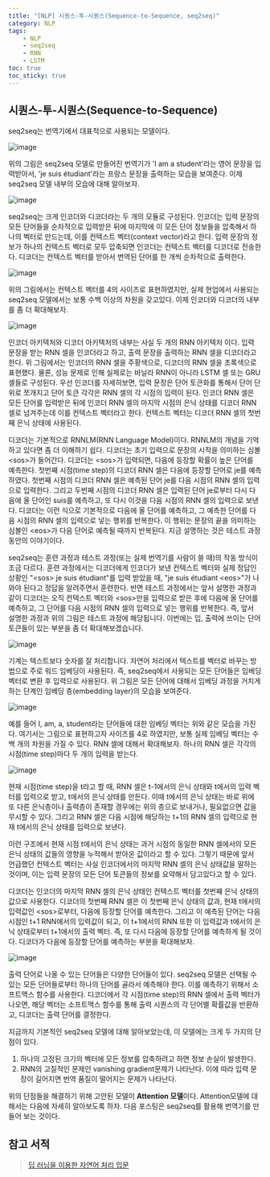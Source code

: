 ```yaml
---
title: "[NLP] 시퀀스-투-시퀀스(Sequence-to-Sequence, seq2seq)"
category: NLP
tags:
    - NLP
    - seq2seq
    - RNN
    - LSTM
toc: true
toc_sticky: true
---
```


## 시퀀스-투-시퀀스(Sequence-to-Sequence)
seq2seq는 번역기에서 대표적으로 사용되는 모델이다.    

![image](https://github.com/parkm2ngyu00/parkm2ngyu00.github.io/assets/88785472/6800cee1-20fd-447e-9229-ad10abc82699)   

위의 그림은 seq2seq 모델로 만들어진 번역기가 'I am a student'라는 영어 문장을 입력받아서, 'je suis étudiant'라는 프랑스 문장을 출력하는 모습을 보여준다. 이제 seq2seq 모델 내부의 모습에 대해 알아보자.   

![image](https://github.com/parkm2ngyu00/parkm2ngyu00.github.io/assets/88785472/b4507a58-19e5-4fc1-a6ec-ede55acee1e4)   

seq2seq는 크게 인코더와 디코더라는 두 개의 모듈로 구성된다. 인코더는 입력 문장의 모든 단어들을 순차적으로 입력받은 뒤에 마지막에 이 모든 단어 정보들을 압축해서 하나의 벡터로 만드는데, 이를 컨텍스트 벡터(context vector)라고 한다. 입력 문장의 정보가 하나의 컨텍스트 벡터로 모두 압축되면 인코더는 컨텍스트 벡터를 디코더로 전송한다. 디코더는 컨텍스트 벡터를 받아서 번역된 단어를 한 개씩 순차적으로 출력한다.   

![image](https://github.com/parkm2ngyu00/parkm2ngyu00.github.io/assets/88785472/00632a98-5c32-49da-b17f-f3b7e70cd388)   

위의 그림에서는 컨텍스트 벡터를 4의 사이즈로 표현하였지만, 실제 현업에서 사용되는 seq2seq 모델에서는 보통 수백 이상의 차원을 갖고있다. 이제 인코더와 디코더의 내부를 좀 더 확대해보자.   

![image](https://github.com/parkm2ngyu00/parkm2ngyu00.github.io/assets/88785472/ed77bc07-a5c9-426a-989b-496cdc8a0b12)   

인코더 아키텍처와 디코더 아키텍처의 내부는 사실 두 개의 RNN 아키텍처 이다. 입력 문장을 받는 RNN 셀을 인코더라고 하고, 출력 문장을 출력하는 RNN 셀을 디코더라고 한다. 위 그림에서는 인코더의 RNN 셀을 주황색으로, 디코더의 RNN 셀을 초록색으로 표현했다. 물론, 성능 문제로 인해 실제로는 바닐라 RNN이 아니라 LSTM 셀 또는 GRU 셀들로 구성된다. 우선 인코더를 자세히보면, 입력 문장은 단어 토큰화를 통해서 단어 단위로 쪼개지고 단어 토큰 각각은 RNN 셀의 각 시점의 입력이 된다. 인코더 RNN 셀은 모든 단어를 입력받은 뒤에 인코더 RNN 셀의 마지막 시점의 은닉 상태를 디코더 RNN 셀로 넘겨주는데 이를 컨텍스트 벡터라고 한다. 컨텍스트 벡터는 디코더 RNN 셀의 첫번째 은닉 상태에 사용된다.    

디코더는 기본적으로 RNNLM(RNN Language Model)이다. RNNLM의 개념을 기억하고 있다면 좀 더 이해하기 쉽다. 디코더는 초기 입력으로 문장의 시작을 의미하는 심볼 \<sos\>가 들어간다. 디코더는 \<sos\>가 입력되면, 다음에 등장할 확률이 높은 단어를 예측한다. 첫번째 시점(time step)의 디코더 RNN 셀은 다음에 등장할 단어로 je를 예측하였다. 첫번째 시점의 디코더 RNN 셀은 예측된 단어 je를 다음 시점의 RNN 셀의 입력으로 입력한다. 그리고 두번째 시점의 디코더 RNN 셀은 입력된 단어 je로부터 다시 다음에 올 단어인 suis를 예측하고, 또 다시 이것을 다음 시점의 RNN 셀의 입력으로 보낸다. 디코더는 이런 식으로 기본적으로 다음에 올 단어를 예측하고, 그 예측한 단어를 다음 시점의 RNN 셀의 입력으로 넣는 행위를 반복한다. 이 행위는 문장의 끝을 의미하는 심볼인 \<eos\>가 다음 단어로 예측될 때까지 반복된다. 지금 설명하는 것은 테스트 과정 동안의 이야기이다.   

seq2seq는 훈련 과정과 테스트 과정(또는 실제 번역기를 사람이 쓸 때)의 작동 방식이 조금 다르다. 훈련 과정에서는 디코더에게 인코더가 보낸 컨텍스트 벡터와 실제 정답인 상황인 "\<sos\> je suis étudiant"를 입력 받았을 때, "je suis étudiant \<eos\>"가 나와야 된다고 정답을 알려주면서 훈련한다. 반면 테스트 과정에서는 앞서 설명한 과정과 같이 디코더는 오직 컨텍스트 벡터와 \<sos\>만을 입력으로 받은 후에 다음에 올 단어를 예측하고, 그 단어를 다음 시점의 RNN 셀의 입력으로 넣는 행위를 반복한다. 즉, 앞서 설명한 과정과 위의 그림은 테스트 과정에 해당됩니다. 이번에는 입, 출력에 쓰이는 단어 토큰들이 있는 부분을 좀 더 확대해보겠습니다.   

![image](https://github.com/parkm2ngyu00/parkm2ngyu00.github.io/assets/88785472/8617a343-d743-4c2a-a5cd-bda8bb21e0c4)   

기계는 텍스트보다 숫자를 잘 처리합니다. 자연어 처리에서 텍스트를 벡터로 바꾸는 방법으로 주로 워드 임베딩이 사용된다. 즉, seq2seq에서 사용되는 모든 단어들은 임베딩 벡터로 변환 후 입력으로 사용된다. 위 그림은 모든 단어에 대해서 임베딩 과정을 거치게 하는 단계인 임베딩 층(embedding layer)의 모습을 보여준다.   

![image](https://github.com/parkm2ngyu00/parkm2ngyu00.github.io/assets/88785472/878eab07-1831-42b1-857e-55a2bbcaf289)   

예를 들어 I, am, a, student라는 단어들에 대한 임베딩 벡터는 위와 같은 모습을 가진다. 여기서는 그림으로 표현하고자 사이즈를 4로 하였지만, 보통 실제 임베딩 벡터는 수백 개의 차원을 가질 수 있다. RNN 셀에 대해서 확대해보자. 하나의 RNN 셀은 각각의 시점(time step)마다 두 개의 입력을 받는다.   

![image](https://github.com/parkm2ngyu00/parkm2ngyu00.github.io/assets/88785472/01a90d59-db50-4c06-b6b0-8b0b176584c5)   

현재 시점(time step)을 t라고 할 때, RNN 셀은 t-1에서의 은닉 상태와 t에서의 입력 벡터를 입력으로 받고, t에서의 은닉 상태를 만든다. 이때 t에서의 은닉 상태는 바로 위에 또 다른 은닉층이나 출력층이 존재할 경우에는 위의 층으로 보내거나, 필요없으면 값을 무시할 수 있다. 그리고 RNN 셀은 다음 시점에 해당하는 t+1의 RNN 셀의 입력으로 현재 t에서의 은닉 상태를 입력으로 보낸다.   

이런 구조에서 현재 시점 t에서의 은닉 상태는 과거 시점의 동일한 RNN 셀에서의 모든 은닉 상태의 값들의 영향을 누적해서 받아온 값이라고 할 수 있다. 그렇기 때문에 앞서 언급했던 컨텍스트 벡터는 사실 인코더에서의 마지막 RNN 셀의 은닉 상태값을 말하는 것이며, 이는 입력 문장의 모든 단어 토큰들의 정보를 요약해서 담고있다고 할 수 있다.   

디코더는 인코더의 마지막 RNN 셀의 은닉 상태인 컨텍스트 벡터를 첫번째 은닉 상태의 값으로 사용한다. 디코더의 첫번째 RNN 셀은 이 첫번째 은닉 상태의 값과, 현재 t에서의 입력값인 \<sos\>로부터, 다음에 등장할 단어를 예측한다. 그리고 이 예측된 단어는 다음 시점인 t+1 RNN에서의 입력값이 되고, 이 t+1에서의 RNN 또한 이 입력값과 t에서의 은닉 상태로부터 t+1에서의 출력 벡터. 즉, 또 다시 다음에 등장할 단어를 예측하게 될 것이다. 디코더가 다음에 등장할 단어를 예측하는 부분을 확대해보자.   

![image](https://github.com/parkm2ngyu00/parkm2ngyu00.github.io/assets/88785472/6a725eaf-c10a-4056-b672-47e4d22f44af)   

출력 단어로 나올 수 있는 단어들은 다양한 단어들이 있다. seq2seq 모델은 선택될 수 있는 모든 단어들로부터 하나의 단어를 골라서 예측해야 한다. 이를 예측하기 위해서 소프트맥스 함수를 사용한다. 디코더에서 각 시점(time step)의 RNN 셀에서 출력 벡터가 나오면, 해당 벡터는 소프트맥스 함수를 통해 출력 시퀀스의 각 단어별 확률값을 반환하고, 디코더는 출력 단어를 결정한다.   

지금까지 기본적인 seq2seq 모델에 대해 알아보았는데, 이 모델에는 크게 두 가지의 단점이 있다.   
1. 하나의 고정된 크기의 벡터에 모든 정보를 압축하려고 하면 정보 손실이 발생한다.   
2. RNN의 고질적인 문제인 vanishing gradient문제가 나타난다. 이에 따라 입력 문장이 길어지면 번역 품질이 떨어지는 문제가 나타난다.   

위의 단점들을 해결하기 위해 고안된 모델이 **Attention 모델**이다. Attention모델에 대해서는 다음에 자세히 알아보도록 하자. 다음 포스팅은 seq2seq를 활용해 번역기를 만들어 보는 것이다.   

## 참고 서적
>[딥 러닝을 이용한 자연어 처리 입문](https://wikidocs.net/book/2155)  